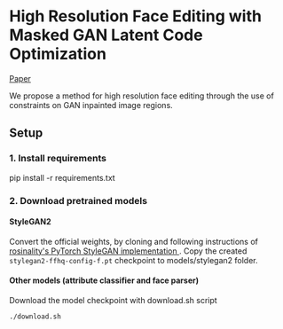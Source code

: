 # High Resolution Face Editing with Masked GAN Latent Code Optimization

[Paper](https://arxiv.org/abs/2103.11135)

We propose a method for high resolution face editing through the use of constraints on GAN inpainted image regions.

## Setup

### 1. Install requirements
pip install -r requirements.txt

### 2. Download pretrained models

#### StyleGAN2
Convert the official weights, by cloning and following instructions of 
[rosinality's PyTorch StyleGAN implementation ](https://github.com/rosinality/stylegan2-pytorch).
Copy the created `stylegan2-ffhq-config-f.pt` checkpoint to models/stylegan2 folder.

#### Other models (attribute classifier and face parser)
Download the model checkpoint with download.sh script

`./download.sh`
